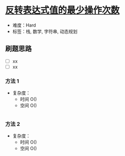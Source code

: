 # [反转表达式值的最少操作次数](https://leetcode-cn.com/problems/minimum-cost-to-change-the-final-value-of-expression/)

- 难度：Hard
- 标签：栈, 数学, 字符串, 动态规划

## 刷题思路

- [ ] xx
- [ ] xx

### 方法 1

- 复杂度：
    - 时间 O()
    - 空间 O()

``` js

```

### 方法 2

- 复杂度：
    - 时间 O()
    - 空间 O()

``` js

```
